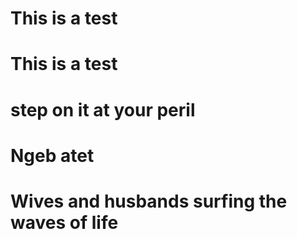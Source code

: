# This is a test
# This is a test
# step on it at your peril
# Ngeb atet
# Wives and husbands surfing the waves of life
